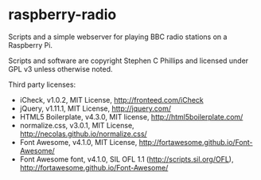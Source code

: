 raspberry-radio
===============

Scripts and a simple webserver for playing BBC radio stations on a Raspberry Pi.

Scripts and software are copyright Stephen C Phillips and licensed under GPL v3 unless otherwise noted.

Third party licenses:
* iCheck, v1.0.2, MIT License, http://fronteed.com/iCheck
* jQuery, v1.11.1, MIT License, http://jquery.com/
* HTML5 Boilerplate, v4.3.0, MIT license, http://html5boilerplate.com/
* normalize.css, v3.0.1, MIT License, http://necolas.github.io/normalize.css/
* Font Awesome, v4.1.0, MIT License, http://fortawesome.github.io/Font-Awesome/
* Font Awesome font, v4.1.0, SIL OFL 1.1 (http://scripts.sil.org/OFL), http://fortawesome.github.io/Font-Awesome/